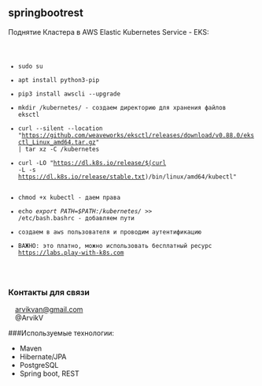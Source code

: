 ## springbootrest
Поднятие Кластера в AWS Elastic Kubernetes Service - EKS:<br>
<code>
- sudo su<br>
- apt install python3-pip<br>
- pip3 install awscli --upgrade<br>
- mkdir /kubernetes/ - создаем директорию для хранения файлов eksctl<br>
- curl --silent --location "https://github.com/weaveworks/eksctl/releases/download/v0.88.0/eksctl_Linux_amd64.tar.gz" | tar xz -C /kubernetes <br>
- curl -LO "https://dl.k8s.io/release/$(curl -L -s https://dl.k8s.io/release/stable.txt)/bin/linux/amd64/kubectl" <br>
- chmod +x kubectl - даем права <br>
- echo *export PATH=$PATH:/kubernetes/* >> /etc/bash.bashrc - добавляем пути <br>
- создаем в aws пользователя и проводим аутентификацию
- ВАЖНО: это платно, можно использовать бесплатный ресурс https://labs.play-with-k8s.com

</code>

### Контакты для связи<br>
<img src="https://img.icons8.com/clouds/100/000000/gmail-new.png" width="10"/> arvikvan@gmail.com<br>
<img src="https://img.icons8.com/color/100/000000/telegram-app--v2.png" width="10"/> @ArvikV

###Используемые технологии:
- Maven
- Hibernate/JPA
- PostgreSQL
- Spring boot, REST
